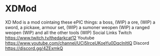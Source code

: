 # XDMod
XD Mod is a mod cointaing these ePIC things: a boss, (WIP) a ore, (WIP) a sword, a pickaxe, armour set, (WIP) a sumoner weopen (WIP) a ranged weopen (WIP) and all the other tools (WIP)  Social Links  Twitch https://www.twitch.tv/thedarkcat12  Youtube https://www.youtube.com/channel/UCj5IrceUKoeYu0DqclnItlQ  Discord https://discord.gg/4ZExmkQ
